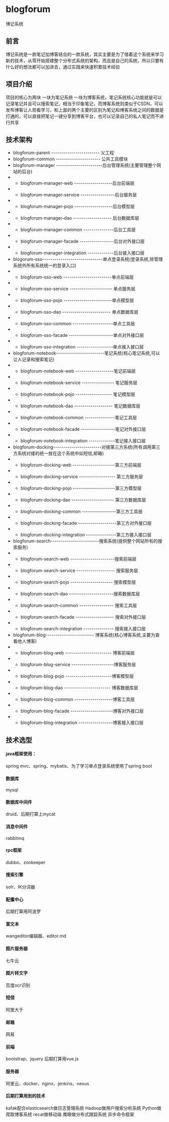 # blogforum
博记系统

## 前言
博记系统是一款笔记加博客结合的一款系统，其实主要是为了借着这个系统来学习新的技术，从零开始搭建整个分布式系统的架构，而且是自己的系统，所以只要有什么好的想法都可以加进去，通过实践来快速积累技术经验

## 项目介绍
项目的核心为两块 一块为笔记系统 一块为博客系统，笔记系统核心功能就是可以记录笔记并且可以搜索笔记，相当于印象笔记，而博客系统则类似于CSDN，可以发布博客让人观看学习，和上面的两个主要的区别为笔记和博客系统之间的数据是打通的，可以直接把笔记一键分享到博客平台，也可以记录自己的私人笔记而不进行共享


## 技术架构
- blogforum-parent  ------------------------ 父工程
- blogforum-common  ----------------------  公共工具模块
- blogforum-manager -----------------------后台管理系统(主要管理整个网站的后台)
- - blogforum-manager-web -------------------后台前端层
- - blogforum-manager-service -----------------后台服务层
- - blogforum-manager-pojo -------------------后台模型层
- - blogforum-manager-dao ------------------- 后台数据库层
- - blogforum-manager-common ---------------后台工具层
- - blogforum-manager-facade -----------------后台对外接口层
- - blogforum-manager-integration -------------后台接入接口层
- blogorum-sso------------------------------单点登录系统(登录系统,除管理系统外所有系统统一的登录入口)
- - blogforum-sso-web ------------------------单点前端层
- - blogforum-sso-service --------------------- 单点服务层
- - blogforum-sso-pojo ------------------------单点模型层
- - blogforum-sso-dao ------------------------ 单点数据库层
- - blogforum-sso-common --------------------单点工具层
- - blogforum-sso-facade ----------------------单点对外接口层
- - blogforum-sso-integration ------------------单点接入接口层
- blogforum-notebook------------------------笔记系统(核心笔记系统,可以让人记录和搜索笔记)
- - blogforum-notebook-web -------------------笔记前端层
- - blogforum-notebook-service ---------------- 笔记服务层
- - blogforum-notebook-pojo ------------------ 笔记模型层
- - blogforum-notebook-dao ------------------- 笔记数据库层
- - blogforum-notebook-common ---------------笔记工具层
- - blogforum-notebook-facade -----------------笔记对外接口层
- - blogforum-notebook-integration -------------笔记接入接口层
- blogforum-docking------------------------对接第三方系统(所有调用第三方系统对接的统一放在这个系统中如短信,邮箱)
- - blogforum-docking-web ---------------------第三方前端层
- - blogforum-docking-service ------------------ 第三方服务层
- - blogforum-docking-pojo ---------------------第三方模型层
- - blogforum-docking-dao --------------------- 第三方数据库层
- - blogforum-docking-common -----------------第三方工具层
- - blogforum-docking-facade -------------------第三方对外接口层
- - blogforum-docking-integration ---------------第三方接入接口层
- blogforum-search------------------------搜索系统(提供整个网站所有的搜索服务)
- - blogforum-search-web ----------------------搜索前端层
- - blogforum-search-service ------------------- 搜索服务层
- - blogforum-search-pojo --------------------- 搜索模型层
- - blogforum-search-dao ----------------------搜索数据库层
- - blogforum-search-common ----------------- 搜索工具层
- - blogforum-search-facade ------------------- 搜索对外接口层
- - blogforum-search-integration --------------- 搜索接入接口层
- blogforum-blog------------------------ 博客系统(核心博客系统,主要为查看他人博客)
- - blogforum-blog-web ----------------------- 博客前端层
- - blogforum-blog-service ---------------------博客服务层
- - blogforum-blog-pojo -----------------------博客模型层
- - blogforum-blog-dao ----------------------- 博客数据库层
- - blogforum-blog-common -------------------博客工具层
- - blogforum-blog-facade ---------------------博客对外接口层
- - blogforum-blog-integration -----------------博客接入接口层


## 技术选型
#### java框架使用：
spring mvc、spring、mybatis、为了学习单点登录系统使用了spring boot
#### 数据库
mysql
#### 数据库中间件
druid、后期打算上mycat
#### 消息中间件
rabbitmq
#### rpc框架
dubbo、zookeeper
#### 搜索引擎
solr、IK分词器
#### 配置中心
后期打算用阿波罗
#### 富文本
wangeditor编辑器、editor.md
#### 图片服务器
七牛云
#### 图片转文字
百度ocr识别
#### 短信
阿里大于
#### 邮箱
网易
#### 前端
bootstrap、jquery 后期打算用vue.js
#### 服务器
阿里云、docker、nginx、jenkins、nexus
#### 后期打算用到的技术
kafak配合elasticsearch做日志管理系统
Hadoop做用户搜索分析系统
Python做爬取博客系统
recat做移动端
鹰眼做分布式跟踪系统
异步命令框架



